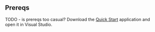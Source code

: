 ## Prereqs
TODO - is prereqs too casual?
Download the [Quick Start](/docs/mobile/getting-started/quick-start) application and open it in Visual Studio.